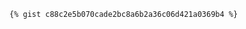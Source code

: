 <!DOCTYPE html>
<html lang="en">
<head>
    <meta charset="UTF-8">
    <meta name="viewport" content="width=device-width, initial-scale=1.0">
    <meta http-equiv="X-UA-Compatible" content="ie=edge">
    <title>DocuSign Code Samples</title>
</head>
<body>
    <div><script src="https://gist.github.com/jkohne-ds/fe3f4251acb32e1bba08e2106d068a46.js"></script></div>

    {% gist c88c2e5b070cade2bc8a6b2a36c06d421a0369b4 %}
</body>
</html>
